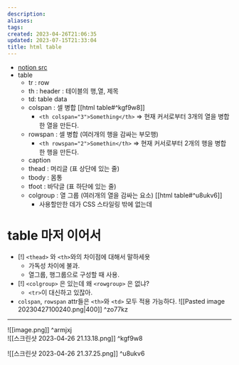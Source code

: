 ```yaml
---
description:
aliases: 
tags: 
created: 2023-04-26T21:06:35
updated: 2023-07-15T21:33:04
title: html table
---
```

- [notion src](https://paullabworkspace.notion.site/table-298bb9380b9541cb852779393bbec940)
- table
	- tr : row
	- th : header : 테이블의 행,열, 제목
	- td: table data
	- colspan : 셀 병합 [[html table#^kgf9w8]] 
		- `<th colspan="3">Something</th>` => 현재 커서로부터 3개의 열을 병합한 열을 만든다.
	- rowspan : 셀 병합 (여러개의 행을 감싸는 부모행)
		- `<th rowspan="2">Somethin</th>` => 현재 커서로부터 2개의 행을 병합한 행을 만든다.
	- caption
	- thead : 머리글 (표 상단에 있는 줄)
	- tbody : 몸통
	- tfoot : 바닥글 (표 하단에 있는 줄)
	- colgroup : 열 그룹 (여러개의 열을 감싸는 요소) [[html table#^u8ukv6]]
		- 사용할만한 데가 CSS 스타일링 밖에 없는데

# table 마저 이어서

- [!] `<thead>` 와 `<th>`와의 차이점에 대해서 말하세욧
	- 가독성 차이에 불과.
	- 열그룹, 행그룹으로 구성할 때 사용.
- [!] `<colgroup>` 은 있는데 왜 `<rowgroup>` 은 없냐?
	- `<tr>`이 대신하고 있잖아.
- `colspan`, `rowspan` attr들은 `<th>`와 `<td>` 모두 적용 가능하다. ![[Pasted image 20230427100240.png|400]] ^zo77kz
---

![[image.png]] ^armjxj  
![[스크린샷 2023-04-26 21.13.18.png]] ^kgf9w8

![[스크린샷 2023-04-26 21.37.25.png]] ^u8ukv6
